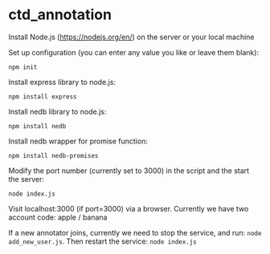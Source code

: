 # ctd_annotation

Install Node.js (https://nodejs.org/en/) on the server or your local machine

Set up configuration (you can enter any value you like or leave them blank):

```
npm init
```

Install express library to node.js:

```
npm install express
```

Install nedb library to node.js:

```
npm install nedb
```

Install nedb wrapper for promise function:

```
npm install nedb-promises
```

Modify the port number (currently set to 3000) in the script and the start the server:

```
node index.js
```

Visit localhost:3000 (if port=3000) via a browser. Currently we have two account code: apple / banana

If a new annotator joins, currently we need to stop the service, and run: `node add_new_user.js`. Then restart the service: `node index.js`

